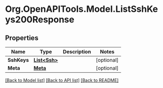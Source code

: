 # Org.OpenAPITools.Model.ListSshKeys200Response

## Properties

Name | Type | Description | Notes
------------ | ------------- | ------------- | -------------
**SshKeys** | [**List&lt;Ssh&gt;**](Ssh.md) |  | [optional] 
**Meta** | [**Meta**](Meta.md) |  | [optional] 

[[Back to Model list]](../README.md#documentation-for-models) [[Back to API list]](../README.md#documentation-for-api-endpoints) [[Back to README]](../README.md)

